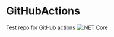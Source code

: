 # GitHubActions
Test repo for GitHub actions
[![.NET Core](https://github.com/d3ssy/GitHubActions/actions/workflows/Build_Prerelease_Deploy.yml/badge.svg)](https://github.com/d3ssy/GitHubActions/actions/workflows/Build_Prerelease_Deploy.yml)
